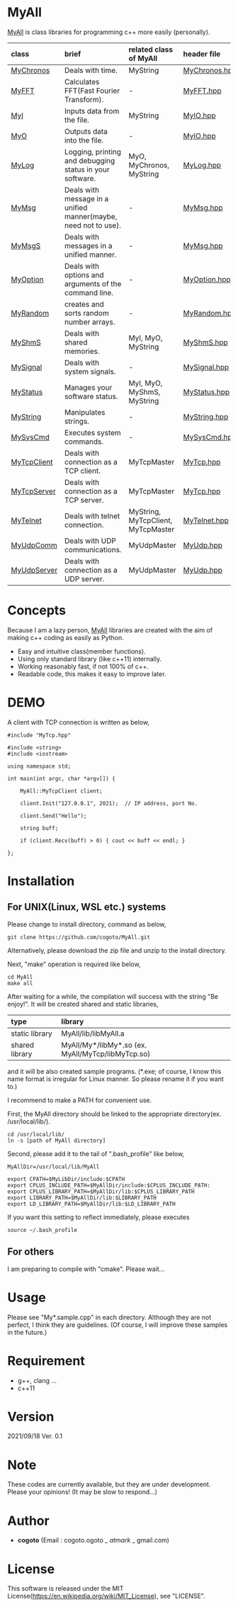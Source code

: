 # MyAll

[MyAll](https://cogoto.github.io/MyAll/annotated.html) is class libraries for programming c++ more easily (personally).

| class | brief | related class of MyAll | header file |
|:---|:---|:---|:---|
| [MyChronos](https://cogoto.github.io/MyAll/classMyAll_1_1MyChronos.html)   | Deals with time. | MyString | [MyChronos.hpp](https://cogoto.github.io/MyAll/MyChronos_8hpp_source.html) |
| [MyFFT](https://cogoto.github.io/MyAll/classMyAll_1_1MyFFT.html)       | Calculates FFT(Fast Fourier Transform). | - | [MyFFT.hpp](https://cogoto.github.io/MyAll/MyFFT_8hpp_source.html) |
| [MyI](https://cogoto.github.io/MyAll/classMyAll_1_1MyI.html)         | Inputs data from the file. | MyString | [MyIO.hpp](https://cogoto.github.io/MyAll/MyIO_8hpp_source.html) |
| [MyO](https://cogoto.github.io/MyAll/classMyAll_1_1MyO.html)         | Outputs data into the file. | - | [MyIO.hpp](https://cogoto.github.io/MyAll/MyIO_8hpp_source.html) |
| [MyLog](https://cogoto.github.io/MyAll/classMyAll_1_1MyLog.html)       | Logging, printing and debugging status in your software. | MyO, MyChronos, MyString | [MyLog.hpp](https://cogoto.github.io/MyAll/MyLog_8hpp_source.html) |
| [MyMsg](https://cogoto.github.io/MyAll/classMyAll_1_1MyMsg.html)       | Deals with message in a unified manner(maybe, need not to use). | - | [MyMsg.hpp](https://cogoto.github.io/MyAll/MyMsg_8hpp_source.html) |
| [MyMsgS](https://cogoto.github.io/MyAll/classMyAll_1_1MyMsgS.html)      | Deals with messages in a unified manner. | - | [MyMsg.hpp](https://cogoto.github.io/MyAll/MyMsg_8hpp_source.html) |
| [MyOption](https://cogoto.github.io/MyAll/classMyAll_1_1MyOption.html)    | Deals with options and arguments of the command line. | - | [MyOption.hpp](https://cogoto.github.io/MyAll/MyOption_8hpp_source.html) |
| [MyRandom](https://cogoto.github.io/MyAll/classMyAll_1_1MyRandom.html)    | creates and sorts random number arrays. | - | [MyRandom.hpp](https://cogoto.github.io/MyAll/MyRandom_8hpp_source.html) |
| [MyShmS](https://cogoto.github.io/MyAll/classMyAll_1_1MyShmS.html)      | Deals with shared memories. | MyI, MyO, MyString | [MyShmS.hpp](https://cogoto.github.io/MyAll/MyShmS_8hpp_source.html) |
| [MySignal](https://cogoto.github.io/MyAll/classMyAll_1_1MySignal.html)    | Deals with system signals. | - | [MySignal.hpp](https://cogoto.github.io/MyAll/MySignal_8hpp_source.html) |
| [MyStatus](https://cogoto.github.io/MyAll/classMyAll_1_1MyStatus.html)    | Manages your software status. | MyI, MyO, MyShmS, MyString | [MyStatus.hpp](https://cogoto.github.io/MyAll/MyStatus_8hpp_source.html) |
| [MyString](https://cogoto.github.io/MyAll/classMyAll_1_1MyString.html)    | Manipulates strings. | - | [MyString.hpp](https://cogoto.github.io/MyAll/MyString_8hpp_source.html) |
| [MySysCmd](https://cogoto.github.io/MyAll/classMyAll_1_1MySysCmd.html)    | Executes system commands. | - | [MySysCmd.hpp](https://cogoto.github.io/MyAll/MySysCmd_8hpp_source.html) |
| [MyTcpClient](https://cogoto.github.io/MyAll/classMyAll_1_1MyTcpClient.html) | Deals with connection as a TCP client. | MyTcpMaster | [MyTcp.hpp](https://cogoto.github.io/MyAll/MyTcp_8hpp_source.html) |
| [MyTcpServer](https://cogoto.github.io/MyAll/classMyAll_1_1MyTcpServer.html) | Deals with connection as a TCP server. | MyTcpMaster | [MyTcp.hpp](https://cogoto.github.io/MyAll/MyTcp_8hpp_source.html) |
| [MyTelnet](https://cogoto.github.io/MyAll/classMyAll_1_1MyTelnet.html)    | Deals with telnet connection. | MyString, MyTcpClient, MyTcpMaster | [MyTelnet.hpp](https://cogoto.github.io/MyAll/MyTelnet_8hpp_source.html) |
| [MyUdpComm](https://cogoto.github.io/MyAll/classMyAll_1_1MyUdpComm.html)   | Deals with UDP communications. | MyUdpMaster | [MyUdp.hpp](https://cogoto.github.io/MyAll/MyUdp_8hpp_source.html) |
| [MyUdpServer](https://cogoto.github.io/MyAll/classMyAll_1_1MyUdpServer.html) | Deals with connection as a UDP server. | MyUdpMaster | [MyUdp.hpp](https://cogoto.github.io/MyAll/MyUdp_8hpp_source.html) |

# Concepts

Because I am a lazy person,
[MyAll](https://cogoto.github.io/MyAll/namespaceMyAll.html) libraries are created with the aim of making c++ coding as easily as Python.

* Easy and intuitive class(member functions).
* Using only standard library (like c++11) internally.
* Working reasonably fast, if not 100% of c++.
* Readable code, this makes it easy to improve later.

# DEMO

A client with TCP connection is written as below,

```
#include "MyTcp.hpp"

#include <string>
#include <iostream>

using namespace std;

int main(int argc, char *argv[]) {

    MyAll::MyTcpClient client;

    client.Init("127.0.0.1", 2021);  // IP address, port No.

    client.Send("Hello");

    string buff;

    if (client.Recv(buff) > 0) { cout << buff << endl; }

};
```

# Installation

## For UNIX(Linux, WSL etc.) systems

Please change to install directory, command as below,

```
git clone https://github.com/cogoto/MyAll.git
```

Alternatively, please download the zip file and unzip to the install directory.

Next, "make" operation is required like below,

```
cd MyAll
make all
```

After waiting for a while, the compilation will success with the string "Be enjoy!".
It will be created shared and static libraries,

| type | library |
|:---|:---|
| static library | MyAll/lib/libMyAll.a |
| shared library | MyAll/My*/libMy*.so (ex. MyAll/MyTcp/libMyTcp.so) |

and it will be also created sample programs.
(*.exe; of course, I know this name format is irregular for Linux manner. So please rename it if you want to.)

I recommend to make a PATH for convenient use.

First, the MyAll directory should be linked to the appropriate directory(ex. /usr/local/lib/).

```
cd /usr/local/lib/
ln -s [path of MyAll directory]
```

Second, please add it to the tail of ".bash_profile" like below,

```
MyAllDir=/usr/local/lib/MyAll

export CPATH=$MyLibDir/include:$CPATH
export CPLUS_INCLUDE_PATH=$MyAllDir/include:$CPLUS_INCLUDE_PATH:
export CPLUS_LIBRARY_PATH=$MyAllDir/lib:$CPLUS_LIBRARY_PATH
export LIBRARY_PATH=$MyAllDir/lib:$LIBRARY_PATH
export LD_LIBRARY_PATH=$MyAllDir/lib:$LD_LIBRARY_PATH
```

If you want this setting to reflect immediately, please executes

```
source ~/.bash_profile
```

## For others

I am preparing to compile with "cmake". Please wait...

# Usage

Please see "My*.sample.cpp" in each directory.
Although they are not perfect, I think they are guidelines.
(Of course, I will improve these samples in the future.)

# Requirement

* g++, clang ...
* c++11

# Version

2021/09/18 Ver. 0.1

# Note

These codes are currently available, but they are under development.  
Please your opinions!
(It may be slow to respond...)

# Author

* **cogoto**  (Email : cogoto.ogoto _ _atmark_ _ gmail.com)

# License

This software is released under the MIT License(https://en.wikipedia.org/wiki/MIT_License),
see "LICENSE".
